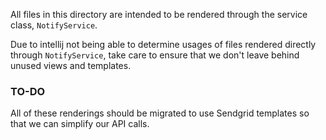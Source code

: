 All files in this directory are intended to be 
rendered through the service class, `NotifyService`.

Due to intellij not being able to determine usages of
files rendered directly through `NotifyService`, take
care to ensure that we don't leave behind unused 
views and templates.

### TO-DO 
All of these renderings should be migrated to use Sendgrid 
templates so that we can simplify our API calls. 
